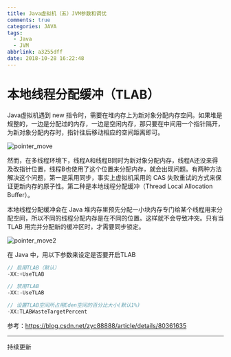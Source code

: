 ```yaml
---
title: Java虚拟机（五）JVM参数和调优
comments: true
categories: JAVA
tags:
  - Java
  - JVM
abbrlink: a3255dff
date: 2018-10-28 16:22:48
---
```


# 本地线程分配缓冲（TLAB）

Java虚拟机遇到 new 指令时，需要在堆内存上为新对象分配内存空间。如果堆是规整的，一边是分配过的内存，一边是空闲内存，那只要在中间用一个指针隔开，为新对象分配内存时，指针往后移动相应的空间距离即可。

![pointer_move](../../../../images/Java/pointer_move.png)

然而，在多线程环境下，线程A和线程B同时为新对象分配内存，线程A还没来得及改指针位置，线程B也使用了这个位置来分配内存，就会出现问题。有两种方法解决这个问题，第一是采用同步，事实上虚拟机采用的 CAS 失败重试的方式来保证更新内存的原子性。第二种是本地线程分配缓冲（Thread Local Allocation Buffer）。

本地线程分配缓冲会在 Java 堆内存里预先分配一小块内存专门给某个线程用来分配空间，所以不同的线程分配内存是在不同的位置。这样就不会导致冲突。只有当 TLAB 用完并分配新的缓冲区时，才需要同步锁定。

<!-- more -->

![pointer_move2](../../../../images/Java/pointer_move.png)

在 Java 中，用以下参数来设定是否要开启TLAB

```java
// 启用TLAB（默认）
-XX:+UseTLAB

// 禁用TLAB
-XX:-UseTLAB

// 设置TLAB空间所占用Eden空间的百分比大小(默认1%)
-XX:TLABWasteTargetPercent
```

参考：https://blog.csdn.net/zyc88888/article/details/80361635

---

持续更新
